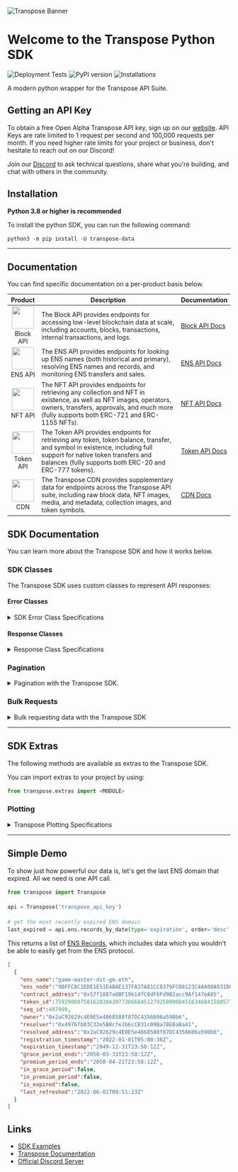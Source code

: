 ![Transpose Banner](https://files.readme.io/356ac19-TRSP_DocBanner.png)

# Welcome to the Transpose Python SDK
![Deployment Tests](https://github.com/TransposeData/transpose-python-sdk/actions/workflows/deployment_tests.yml/badge.svg) ![PyPI version](https://badge.fury.io/py/transpose-data.svg) ![Installations](https://img.shields.io/pypi/dd/transpose-data?color=g)

A modern python wrapper for the Transpose API Suite.

## Getting an API Key

To obtain a free Open Alpha Transpose API key, sign up on our [website](https://www.transpose.io/). API Keys are rate limited to 1 request per second and 100,000 requests per month. If you need higher rate limits for your project or business, don't hesitate to reach out on our Discord!

Join our [Discord](https://discord.gg/AKguqp3U57) to ask technical questions, share what you're building, and chat with others in the community.

## Installation

**Python 3.8 or higher is recommended**

To install the python SDK, you can run the following command:
```
python3 -m pip install -U transpose-data
```

---

## Documentation
You can find specific documentation on a per-product basis below.

|                                                                            Product                                                                            | Description                                                                                                                                                                                                                  | Documentation                                                                                   |
| :-----------------------------------------------------------------------------------------------------------------------------------------------------------: | ---------------------------------------------------------------------------------------------------------------------------------------------------------------------------------------------------------------------------- | ----------------------------------------------------------------------------------------------- |
| <img src="https://assets.website-files.com/624cc12cbb8535a77bafc47d/628ebc9704701b4d5610ac1a_Blockchain_Logo_Solid.png" width="50" height="50"><br> Block API | The Block API provides endpoints for accessing low-level blockchain data at scale, including accounts, blocks, transactions, internal transactions, and logs.                                                                | [Block API Docs](https://github.com/TransposeData/transpose-python-sdk/blob/main/docs/block.md) |
|     <img src="https://assets.website-files.com/624cc12cbb8535a77bafc47d/628d465b6551e284a9ae73e4_Wallet_Logo_ENS.png" width="50" height="50"><br> ENS API     | The ENS API provides endpoints for looking up ENS names (both historical and primary), resolving ENS names and records, and monitoring ENS transfers and sales.                                                              | [ENS API Docs](https://github.com/TransposeData/transpose-python-sdk/blob/main/docs/ens.md)     |
|     <img src="https://assets.website-files.com/624cc12cbb8535a77bafc47d/6286795ef57a1412d6d767fc_NFT_Logo_Solid.png" width="50" height="50"><br> NFT API      | The NFT API provides endpoints for retrieving any collection and NFT in existence, as well as NFT images, operators, owners, transfers, approvals, and much more (fully supports both ERC-721 and ERC-1155 NFTs).            | [NFT API Docs](https://github.com/TransposeData/transpose-python-sdk/blob/main/docs/nft.md)     |
|   <img src="https://assets.website-files.com/624cc12cbb8535a77bafc47d/628fb0f77f6279a920577119_Token_Logo2_Solid.png" width="50" height="50"><br>Token API    | The Token API provides endpoints for retrieving any token, token balance, transfer, and symbol in existence, including full support for native token transfers and balances (fully supports both ERC-20 and ERC-777 tokens). | [Token API Docs](https://github.com/TransposeData/transpose-python-sdk/blob/main/docs/token.md) |
|      <img src="https://assets.website-files.com/624c8536aa7f872fe6829dbd/628feeeb8eb1204a1c701cd1_CDN_Logo_Red-p-500.png" width="50" height="50"><br>CDN      | The Transpose CDN provides supplementary data for endpoints across the Transpose API suite, including raw block data, NFT images, media, and metadata, collection images, and token symbols.                                 | [CDN Docs](https://github.com/TransposeData/transpose-python-sdk/blob/main/docs/cdn.md)         |

## SDK Documentation
You can learn more about the Transpose SDK and how it works below.

### SDK Classes
The Transpose SDK uses custom classes to represent API responses:

#### Error Classes
<details>
<summary>SDK Error Class Specifications</summary>
The SDK uses the following error classes to represent API errors:

- ``TransposeBadRequest``
  - Represents a 400 Bad Request error from the Transpose API.
- ``TransposeRateLimit``
  - Represents a 429 Rate Limit error from the Transpose API.
- ``TransposeInvalidAPIKey``
  - Represents a 401 Unauthorized error from the Transpose API.
- ``TransposeInternalServerError``
  - Represents a 500 Internal Server Error error from the Transpose API.
- ``TransposeResourceNotFound``
  - Represents a 404 Not Found error from the Transpose API.

These errors will be raised when the SDK encounters an error from the Transpose API.
</details>

#### Response Classes
<details>
<summary>Response Class Specifications</summary>

The SDK will always return a list of response objects from the Transpose API. For example, calling the ``ens.records_by_date`` endpoint will return a list of ``ENSRecord`` objects.

These response objects can be accessed in the following ways:
  - ``ENSRecord[0].ens_name`` will return the first record's ens_name.
  - ``ENSRecord[i].ens_name`` retrieves the ens_name from the i-th response
  
All response objects can also be accessed as a dictionary by calling ``.to_dict()`` on them:
  - ``ENSRecord[0].to_dict()`` will return the first record as a dictionary.
  - ``ENSRecord[i].to_dict()`` retrieves the i-th record as a dictionary.
</details>

### Pagination
<details>
<summary>Pagination with the Transpose SDK.</summary>

Transpose endpoints will return a maximum of 500 results in a single query. To return the next page, simply call ``api.next()``. If ``api.next()`` returns ``None``, then there are no more pages.

Here is a standard pagination implementation:

```python
while True:
    data = api.next()

    # sleep to avoid rate limits
    time.sleep(1)

    # if there are no more pages, exit loop
    if data is None: break

    # otherwise, print length of data
    else: print(len(data))
```
</details>

### Bulk Requests
<details>

<summary>Bulk requesting data with the Transpose SDK</summary>
Alongside pagination, we also offer a convenience method for iterating over all pages. This method will handle pagination for you, and will return a list of all results.

#### Usage:
```python
api.bulk_request(endpoint_response, requests_per_second, results_to_fetch)
```
| Parameter           | Required | Description                                                   | Type     |
| ------------------- | -------- | ------------------------------------------------------------- | -------- |
| endpoint_response   | Yes      | The called API function, which returns a list of data models. | ``List`` |
| requests_per_second | No       | The number of requests per second to make                     | ``int``  |
| results_to_fetch    | No       | The number of results to fetch                                | ``int``  |

#### Responses
| Code | Title                 | Model                                                                                                        |
| ---- | --------------------- | ------------------------------------------------------------------------------------------------------------ |
| 200  | Success               | Data Model                                                                                                   |
| 400  | Bad Request           | [Error](https://github.com/TransposeData/transpose-python-sdk/blob/main/docs/documentation.md#Error-Classes) |
| 403  | Forbidden             | [Error](https://github.com/TransposeData/transpose-python-sdk/blob/main/docs/documentation.md#Error-Classes) |
| 404  | Not Found             | [Error](https://github.com/TransposeData/transpose-python-sdk/blob/main/docs/documentation.md#Error-Classes) |
| 500  | Internal Server Error | [Error](https://github.com/TransposeData/transpose-python-sdk/blob/main/docs/documentation.md#Error-Classes) |

Here is an example of how to use ``bulk_request``:

```python
all_blocks_by_miner = api.bulk_request(api.block.blocks_by_date(mined_after='2022-01-01 00:00:00', miner='0x00192Fb10dF37c9FB26829eb2CC623cd1BF599E8', limit=500))

print(len(all_blocks_by_miner))

>>> 53046
```
</details>

---

## SDK Extras
The following methods are available as extras to the Transpose SDK. 

You can import extras to your project by using:
```python
from transpose.extras import <MODULE>
```

### Plotting
<details>
<summary>Transpose Plotting Specifications</summary>

The SDK natively includes a plotting library which implements [plotly](https://plot.ly/python/). Using it, you can quickly create plots of data obtained through the Transpose API.

For a plotting example, check out the [demo](https://github.com/TransposeData/transpose-python-sdk/blob/main/demo/plotting.py) file, which will graph the past hour's gas prices in a bar chart.

![chart](https://github.com/TransposeData/transpose-python-sdk/blob/main/docs/images/plotting.png?fw)

#### Usage
Instantiating a new plot is as simple as importing the ``Plot`` class and instantiating it:

```python
from transpose.extras import Plot
chart = Plot(title="Hourly Gas Prices on Ethereum")
```

This will return an object on which you can call the following methods:

- ``Plot.plotly()``
  - Returns the current plot as a plotly object. From there, you can further customize the plot.
  
- ``Plot.show()``
  - Renders the current plot in the browser. This plot is interactive, and can be zoomed and panned.
  
- ``Plot.render(path, format)``
  - Inputs:
    - ``path`` -> The path to render the plot to.
    - ``format`` -> The format to render the plot as. Can be either ``png``, ``html``, ``jpg``, etc.

- ``Plot.add_data(data, type, shape, smoothing)``

  - Inputs:
    - ``data`` -> The data to add to the plot. Takes the following format:
      
      ```json
      {
        "x":       [],                   // List of data
        "y":       [],                   // List of data
        "y_axis":  "Gas Price (Gwei)",   // OPTIONAL: The name of the y-axis
        "x_axis":  "Time",               // OPTIONAL: The name of the x-axis
      }
      ```
    - ``type`` -> OPTIONAL: The method used to render the data to the plot. Can be either ``line`` or ``bar``.
    - ``shape`` -> OPTIONAL: The shape of the line. Can be either ``linear``, ``spline``, ``vh``, ``hv``, ``vhv``, or ``hvh``.
    - ``smoothing`` -> OPTIONAL: The number of points to smooth the data with.
      - For ``line``, this will calculate a moving average of the data with a period of ``smoothing``.
      - For ``bar``, this will group and average the data over ``smoothing`` points.
</details>

---

## Simple Demo

To show just how powerful our data is, let's get the last ENS domain that expired. All we need is one API call.
```python
from transpose import Transpose

api = Transpose('transpose_api_key')

# get the most recently expired ENS domain
last_expired = api.ens.records_by_date(type='expiration', order='desc', limit=1)
```

This returns a list of [ENS Records](https://github.com/TransposeData/transpose-python-sdk/tree/main/docs/ens.md#ENS-Record-Model), which includes data which you wouldn't be able to easily get from the ENS protocol.

```json
[
  {
    "ens_name":"game-master-dit-gm.eth",
    "ens_node":"9BFFC8C1EDE1E51E4BAE137FA37A81CC0379FC08123C4AA00A931D0D983956B7",
    "contract_address":"0x57f1887a8BF19b14fC0dF6Fd9B2acc9Af147eA85",
    "token_id":75929000750162030430773866845127925090084516346841580577625168871716954805188,
    "seq_id":407909,
    "owner":"0x2aC92629c4E0E5e4868588f87DC4356606a590b6",
    "resolver":"0x4976fb03C32e5B8cfe2b6cCB31c09Ba78EBaBa41",
    "resolved_address":"0x2aC92629c4E0E5e4868588f87DC4356606a590b6",
    "registration_timestamp":"2022-01-01T05:00:36Z",
    "expiration_timestamp":"2049-12-31T23:58:12Z",
    "grace_period_ends":"2050-03-31T23:58:12Z",
    "premium_period_ends":"2050-04-21T23:58:12Z",
    "in_grace_period":false,
    "in_premium_period":false,
    "is_expired":false,
    "last_refreshed":"2022-06-01T09:51:23Z"
  }
]
```

## Links
- [SDK Examples](https://github.com/TransposeData/transpose-python-sdk/tree/main/examples)
- [Transpose Documentation](https://docs.transpose.io)
- [Official Discord Server](https://discord.gg/AKguqp3U57)
